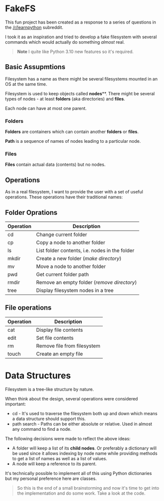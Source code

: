 # FakeFS

This fun project has been created as a response to a series of questions
in the [/r/learnpython](https://www.reddit.com/r/learnpython) subreddit.

I took it as an inspiration and tried to develop a fake filesystem
with several commands which would actually do something
*almost* real.

> **Note** I quite like Python 3.10 new features so it's required.

## Basic Assupmtions

Filesystem has a name as there might be several filesystems mounted in an OS
at the same time.

Filesystem is used to keep objects called **nodes****. There might be several
types of nodes - at least **folders** (aka directories) and **files**.

Each node can have at most one parent.

### Folders ###

**Folders** are containers which can contain another **folders** or **files**.

**Path** is a sequence of names of nodes  leading to a particular node.

### Files ###

**Files** contain actual data (contents) but no nodes.

## Operations

As in a real filesystem, I want to provide the user with a set of useful
operations. These operations have their traditional names:

## Folder Oprations

| Operation | Description                                    |
|-----------|------------                                    |
| cd        | Change current folder                          |
| cp        | Copy a node to another folder                  |
| ls        | List folder contents, i.e. nodes in the folder |
| mkdir     | Create a new folder (*make directory*)         |
| mv        | Move a node to another folder                  |
| pwd       | Get current folder path                        |
| rmdir     | Remove an empty folder (*remove directory*)    |
| tree      | Display filesystem nodes in a tree             |

## File operations

| Operation | Description                 |
|-----------|------------                 |
| cat       | Display file contents       |
| edit      | Set file contents           |
| rm        | Remove file from filesystem |
| touch     | Create an empty file        |

# Data Structures

Filesystem is a tree-like structure by nature.

When think about the design, several operations were considered important:

- cd - It's used to traverse the filesystem both up and down which means
    a data structure should support this.
- path search - Paths can be either absolute or relative. Used in almost
    any command to find a node.

The following decisions were made to reflect the above ideas:

- A folder will keep a list of its **child nodes**. Or preferably a dictionary
    will be used since it allows indexing by node name while providing methods
    to get a list of names as well as a list of values.
- A node will keep a reference to its parent.

It's technically possible to implement all of this using Python dictionaries
but my personal preference here are classes.

> So this is the end of a small brainstorming and now it's time to get into
> the implementation and do some work. Take a look at the code.